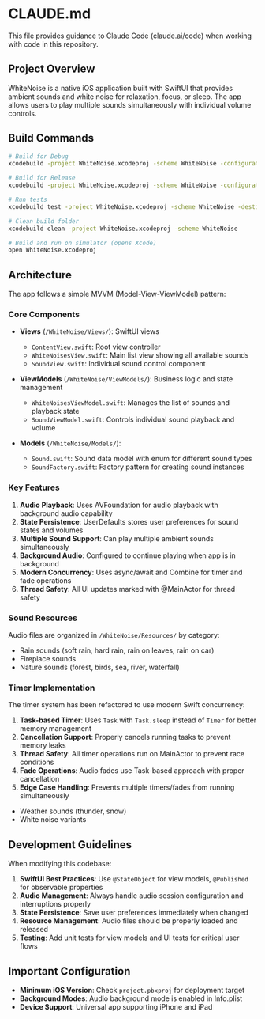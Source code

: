 # CLAUDE.md

This file provides guidance to Claude Code (claude.ai/code) when working with code in this repository.

## Project Overview

WhiteNoise is a native iOS application built with SwiftUI that provides ambient sounds and white noise for relaxation, focus, or sleep. The app allows users to play multiple sounds simultaneously with individual volume controls.

## Build Commands

```bash
# Build for Debug
xcodebuild -project WhiteNoise.xcodeproj -scheme WhiteNoise -configuration Debug build

# Build for Release
xcodebuild -project WhiteNoise.xcodeproj -scheme WhiteNoise -configuration Release build

# Run tests
xcodebuild test -project WhiteNoise.xcodeproj -scheme WhiteNoise -destination 'platform=iOS Simulator,name=iPhone 15'

# Clean build folder
xcodebuild clean -project WhiteNoise.xcodeproj -scheme WhiteNoise

# Build and run on simulator (opens Xcode)
open WhiteNoise.xcodeproj
```

## Architecture

The app follows a simple MVVM (Model-View-ViewModel) pattern:

### Core Components

- **Views** (`/WhiteNoise/Views/`): SwiftUI views
  - `ContentView.swift`: Root view controller
  - `WhiteNoisesView.swift`: Main list view showing all available sounds
  - `SoundView.swift`: Individual sound control component

- **ViewModels** (`/WhiteNoise/ViewModels/`): Business logic and state management
  - `WhiteNoisesViewModel.swift`: Manages the list of sounds and playback state
  - `SoundViewModel.swift`: Controls individual sound playback and volume

- **Models** (`/WhiteNoise/Models/`):
  - `Sound.swift`: Sound data model with enum for different sound types
  - `SoundFactory.swift`: Factory pattern for creating sound instances

### Key Features

1. **Audio Playback**: Uses AVFoundation for audio playback with background audio capability
2. **State Persistence**: UserDefaults stores user preferences for sound states and volumes
3. **Multiple Sound Support**: Can play multiple ambient sounds simultaneously
4. **Background Audio**: Configured to continue playing when app is in background
5. **Modern Concurrency**: Uses async/await and Combine for timer and fade operations
6. **Thread Safety**: All UI updates marked with @MainActor for thread safety

### Sound Resources

Audio files are organized in `/WhiteNoise/Resources/` by category:
- Rain sounds (soft rain, hard rain, rain on leaves, rain on car)
- Fireplace sounds
- Nature sounds (forest, birds, sea, river, waterfall)

### Timer Implementation

The timer system has been refactored to use modern Swift concurrency:

1. **Task-based Timer**: Uses `Task` with `Task.sleep` instead of `Timer` for better memory management
2. **Cancellation Support**: Properly cancels running tasks to prevent memory leaks
3. **Thread Safety**: All timer operations run on MainActor to prevent race conditions
4. **Fade Operations**: Audio fades use Task-based approach with proper cancellation
5. **Edge Case Handling**: Prevents multiple timers/fades from running simultaneously
- Weather sounds (thunder, snow)
- White noise variants

## Development Guidelines

When modifying this codebase:

1. **SwiftUI Best Practices**: Use `@StateObject` for view models, `@Published` for observable properties
2. **Audio Management**: Always handle audio session configuration and interruptions properly
3. **State Persistence**: Save user preferences immediately when changed
4. **Resource Management**: Audio files should be properly loaded and released
5. **Testing**: Add unit tests for view models and UI tests for critical user flows

## Important Configuration

- **Minimum iOS Version**: Check `project.pbxproj` for deployment target
- **Background Modes**: Audio background mode is enabled in Info.plist
- **Device Support**: Universal app supporting iPhone and iPad